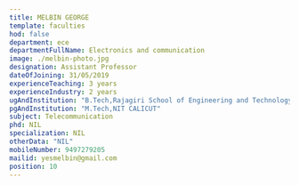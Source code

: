 ```yaml
---
title: MELBIN GEORGE
template: faculties
hod: false
department: ece
departmentFullName: Electronics and communication
image: ./melbin-photo.jpg
designation: Assistant Professor
dateOfJoining: 31/05/2019
experienceTeaching: 3 years
experienceIndustry: 2 years
ugAndInstitution: "B.Tech,Rajagiri School of Engineering and Technology."
pgAndInstitution: "M.Tech,NIT CALICUT"
subject: Telecommunication
phd: NIL
specialization: NIL
otherData: "NIL"
mobileNumber: 9497279205
mailid: yesmelbin@gmail.com
position: 10
---
```

